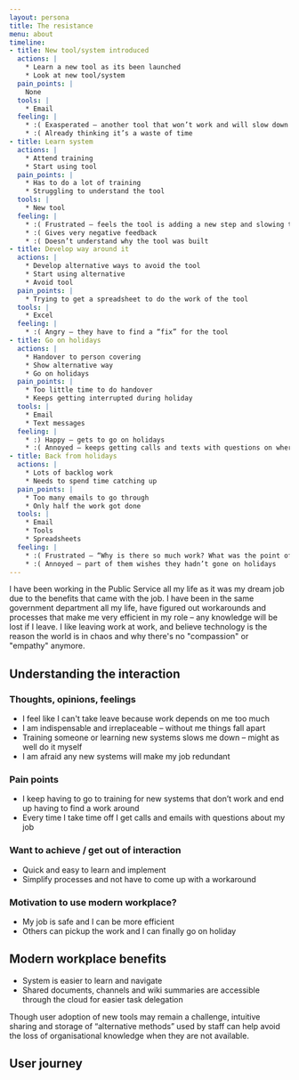 ```yaml
---
layout: persona
title: The resistance
menu: about
timeline:
- title: New tool/system introduced
  actions: |
    * Learn a new tool as its been launched
    * Look at new tool/system
  pain_points: |
    None
  tools: |
    * Email
  feeling: |
    * :( Exasperated – another tool that won’t work and will slow down their work
    * :( Already thinking it’s a waste of time
- title: Learn system
  actions: |
    * Attend training
    * Start using tool
  pain_points: |
    * Has to do a lot of training
    * Struggling to understand the tool
  tools: |
    * New tool
  feeling: |
    * :( Frustrated – feels the tool is adding a new step and slowing them down
    * :( Gives very negative feedback
    * :( Doesn’t understand why the tool was built
- title: Develop way around it
  actions: |
    * Develop alternative ways to avoid the tool
    * Start using alternative
    * Avoid tool
  pain_points: |
    * Trying to get a spreadsheet to do the work of the tool
  tools: |
    * Excel
  feeling: |
    * :( Angry – they have to find a “fix” for the tool
- title: Go on holidays
  actions: |
    * Handover to person covering
    * Show alternative way
    * Go on holidays
  pain_points: |
    * Too little time to do handover
    * Keeps getting interrupted during holiday
  tools: |
    * Email
    * Text messages
  feeling: |
    * :) Happy – gets to go on holidays
    * :( Annoyed – keeps getting calls and texts with questions on where to find things
- title: Back from holidays
  actions: |
    * Lots of backlog work
    * Needs to spend time catching up 
  pain_points: |
    * Too many emails to go through
    * Only half the work got done
  tools: |
    * Email
    * Tools
    * Spreadsheets
  feeling: |
    * :( Frustrated – “Why is there so much work? What was the point of the handover?”
    * :( Annoyed – part of them wishes they hadn’t gone on holidays
---
```


I have been working in the Public Service all my life as it was my dream job due to the benefits that came with the job. I have been in the same government department all my life, have figured out workarounds and processes that make me very efficient in my role – any knowledge will be lost if I leave. I like leaving work at work, and believe technology is the reason the world is in chaos and why there's no "compassion" or "empathy" anymore.

## Understanding the interaction

### Thoughts, opinions, feelings

* I feel like I can't take leave because work depends on me too much
* I am indispensable and irreplaceable – without me things fall apart
* Training someone or learning new systems slows me down – might as well do it myself
* I am afraid any new systems will make my job redundant

### Pain points

* I keep having to go to training for new systems that don’t work and end up having to find a work around
* Every time I take time off I get calls and emails with questions about my job

### Want to achieve / get out of interaction

* Quick and easy to learn and implement
* Simplify processes and not have to come up with a workaround 

### Motivation to use modern workplace?

* My job is safe and I can be more efficient
* Others can pickup the work and I can finally go on holiday

## Modern workplace benefits

* System is easier to learn and navigate
* Shared documents, channels and wiki summaries are accessible through the cloud for easier task delegation

Though user adoption of new tools may remain a challenge, intuitive sharing and storage of “alternative methods” used by staff can help avoid the loss of organisational knowledge when they are not available.

## User journey